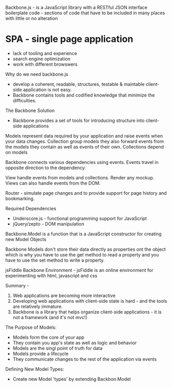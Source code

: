 Backbone.js - is a JavaScript library with a RESTful JSON interface
boilerplate code - sections of code that have to be included in many places with little or no alteration

SPA - single page application
======================

- lack of tooling and experience
- search engine optimization
- work with different browswers

Why do we need backbone.js

- develop a coherent, readable, structures, testable & maintable client-side application is not easy. 
- Backbone contains tools and codified knowledge that minimize the difficulties.

The Backbone Solution

- Backbone provides a set of tools for introducing structure into client-side applications

Models represent data required by your application and raise events when your data changes.
Collection group models they also forward events from the models they contain as well as events of their own. 
Collections depend on models

Backbone connects various dependencies using events. Events travel in opposite direction to the dependency.

View handle events from models and collections. Render any mockup. 
Views can also handle events from the DOM. 

Router - simulate page changes and to provide support for page history and bookmarking. 

Required Dependencies
- Underscore.js - functional programming support for JavaScript
- jQuery/zepto - DOM manipulation

Backbone.Model is a function that is a JavaScript constructor for creating new Model Objects

Backbone Models don't store their data directly as properties ont the object which is why you have to use the get method to read a property and you have to use the set method to write a property.

jsFiddle Backbone Environment - jsFiddle is an online environment for experimenting with html, javascript and css

Summary - 
1. Web applications are becoming more interactive
2. Developing web applications with client-side state is hard - and the tools are relatively immature. 
3. Backbone is a library that helps organize client-side applications - it is not a framework (and it's not mvc!)

The Purpose of Models: 
- Models form the core of your app
- They contain you app's state as well as logic and behavior
- Models are the singl point of truth for data
- Models provide a lifecycle
- They communicate changes to the rest of the application via events

Defining New Model Types: 
- Create new Model 'types' by extending Backbon.Model




